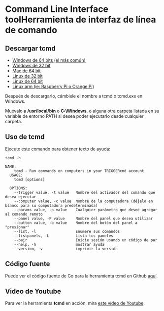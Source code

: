 # Command Line Interface toolHerramienta de interfaz de línea de comando

## Descargar tcmd

* [Windows de 64 bits (el más común)](https://triggercmdagents.s3.amazonaws.com/tcmd_cli/tcmd-windows-amd64.exe)
* [Windows de 32 bit](https://triggercmdagents.s3.amazonaws.com/tcmd_cli/tcmd-windows-386.exe)
* [Mac de 64 bit](https://triggercmdagents.s3.amazonaws.com/tcmd_cli/tcmd-darwin-amd64)
* [Linux de 32 bit](https://triggercmdagents.s3.amazonaws.com/tcmd_cli/tcmd-linux-386)
* [Linux de 64 bit](https://triggercmdagents.s3.amazonaws.com/tcmd_cli/tcmd-linux-amd64)
* [Linux arm (ie: Raspberry Pi o Orange Pi)](https://triggercmdagents.s3.amazonaws.com/tcmd_cli/tcmd-linux-arm)

Después de descargarlo, cámbiele el nombre a tcmd o tcmd.exe en Windows.

Muévalo a **/usr/local/bin** o **C:\Windows**, o alguna otra carpeta listada en su variable de entorno PATH si desea poder ejecutarlo desde cualquier carpeta.

## Uso de tcmd

Ejecute este comando para obtener texto de ayuda:
```
tcmd -h
```

```
NAME:
    tcmd - Run commands on computers in your TRIGGERcmd account
  USAGE:
    tcmd [options]

  OPTIONS:
    --trigger value, -t value   Nombre del activador del comando que desea ejecutar
    --computer value, -c value  Nombre de la computadora (déjelo en blanco para su computadora predeterminada)
    --params value, -p value    Cualquier parámetro que desee agregar al comando remoto
    --panel value, -P value     Nombre del panel que desea utilizar
    --button value, -b value    Nombre del botón del panel a "presionar"
    --list, -l                  Enumere sus comandos
    --listpanels, -L            Lista tus paneles
    --pair                      Inicie sesión usando un código de par
    --help, -h                  mostrar ayuda
    --version, -v               imprimir la versión
```

## Código fuente

Puede ver el código fuente de Go para la herramienta tcmd en Github [aquí](https://github.com/rvmey/triggercmdGOclient).  

## Video de Youtube

Para ver la herramienta **tcmd** en acción, mira [este vídeo de Youtube](https://www.youtube.com/watch?v=q0Uu4SNFKFY).  
